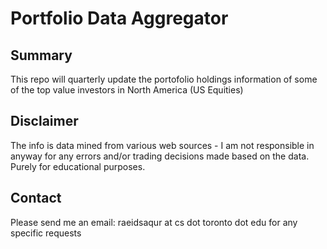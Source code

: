 # Portfolio Data Aggregator 

## Summary ##
This repo will quarterly update the portofolio holdings information of some of the top value investors in North America (US Equities)

## Disclaimer ##
The info is data mined from various web sources - I am not responsible in anyway for any errors and/or trading decisions made based on the data. Purely for educational purposes.

## Contact ##
Please send me an email: raeidsaqur at cs dot toronto dot edu for any specific requests


